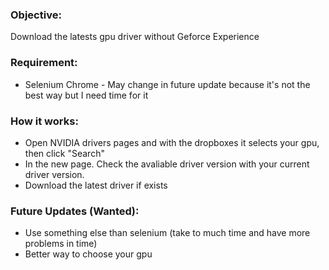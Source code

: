 ### Objective:
Download the latests gpu driver without Geforce Experience

### Requirement:
- Selenium Chrome - May change in future update because it's not the best way but I need time for it

### How it works:
- Open NVIDIA drivers pages and with the dropboxes it selects your gpu, then click "Search"
- In the new page. Check the avaliable driver version with your current driver version.
- Download the latest driver if exists

### Future Updates (Wanted):
- Use something else than selenium (take to much time and have more problems in time)
- Better way to choose your gpu
